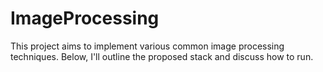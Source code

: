 # ImageProcessing

This project aims to implement various common image processing techniques. 
Below, I'll outline the proposed stack and discuss how to run.

